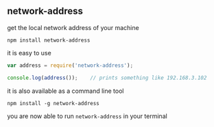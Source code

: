 ## network-address

get the local network address of your machine

	npm install network-address

it is easy to use

``` js
var address = require('network-address');

console.log(address());    // prints something like 192.168.3.102
```

it is also available as a command line tool

	npm install -g network-address

you are now able to run `network-address` in your terminal